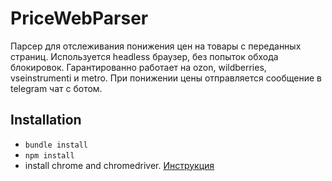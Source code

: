 # PriceWebParser
Парсер для отслеживания понижения цен на товары с переданных страниц. Используется headless браузер, без попыток обхода блокировок.
Гарантированно работает на ozon, wildberries, vseinstrumenti и metro.
При понижении цены отправляется сообщение в telegram чат с ботом.

## Installation

- `bundle install`
- `npm install`
- install chrome and chromedriver. [Инструкция](https://skolo.online/documents/webscrapping/)